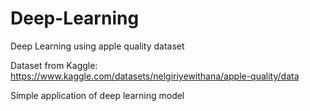 # Deep-Learning
Deep Learning using apple quality dataset

Dataset from Kaggle: https://www.kaggle.com/datasets/nelgiriyewithana/apple-quality/data

Simple application of deep learning model
